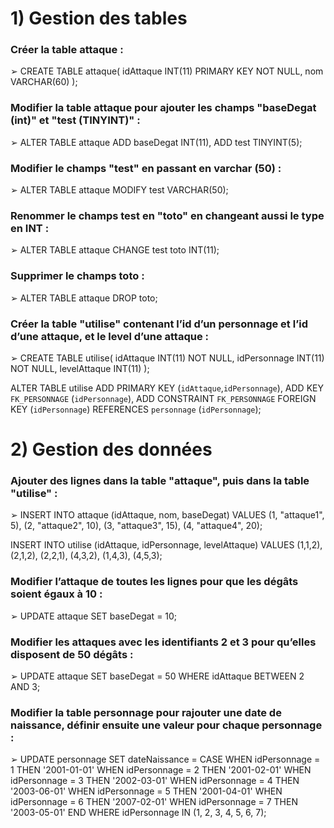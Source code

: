 # 1) Gestion des tables
### Créer la table attaque :
➢ CREATE TABLE attaque(
idAttaque INT(11) PRIMARY KEY NOT NULL, 
nom VARCHAR(60)
);

### Modifier la table attaque pour ajouter les champs "baseDegat (int)" et "test (TINYINT)" :
➢ ALTER TABLE attaque 
ADD baseDegat INT(11), 
ADD test TINYINT(5);

### Modifier le champs "test" en passant en varchar (50) :
➢ ALTER TABLE attaque 
MODIFY test VARCHAR(50);

### Renommer le champs test en "toto" en changeant aussi le type en INT :
➢ ALTER TABLE attaque 
CHANGE test toto INT(11);

### Supprimer le champs toto :
➢ ALTER TABLE attaque 
DROP toto;

### Créer la table "utilise" contenant l’id d’un personnage et l’id d’une attaque, et le level d’une attaque :
➢ CREATE TABLE utilise(
idAttaque INT(11) NOT NULL, 
idPersonnage INT(11) NOT NULL, 
levelAttaque INT(11)
);

ALTER TABLE utilise 
ADD PRIMARY KEY (`idAttaque`,`idPersonnage`),
ADD KEY `FK_PERSONNAGE` (`idPersonnage`),
ADD CONSTRAINT `FK_PERSONNAGE` FOREIGN KEY (`idPersonnage`) REFERENCES `personnage` (`idPersonnage`);


# 2) Gestion des données
### Ajouter des lignes dans la table "attaque", puis dans la table "utilise" :
➢ INSERT INTO attaque (idAttaque, nom, baseDegat) VALUES 
(1, "attaque1", 5),
(2, "attaque2", 10),
(3, "attaque3", 15),
(4, "attaque4", 20);

INSERT INTO utilise (idAttaque, idPersonnage, levelAttaque) VALUES 
(1,1,2),
(2,1,2),
(2,2,1),
(4,3,2),
(1,4,3),
(4,5,3);

### Modifier l’attaque de toutes les lignes pour que les dégâts soient égaux à 10 :
➢  UPDATE attaque 
SET baseDegat = 10;

### Modifier les attaques avec les identifiants 2 et 3 pour qu’elles disposent de 50 dégâts :
➢ UPDATE attaque 
SET baseDegat = 50 WHERE idAttaque BETWEEN 2 AND 3;

### Modifier la table personnage pour rajouter une date de naissance, définir ensuite une valeur pour chaque personnage :
➢ UPDATE personnage 
SET dateNaissance = 
CASE 
WHEN idPersonnage = 1 THEN '2001-01-01'
WHEN idPersonnage = 2 THEN '2001-02-01'
WHEN idPersonnage = 3 THEN '2002-03-01'
WHEN idPersonnage = 4 THEN '2003-06-01'
WHEN idPersonnage = 5 THEN '2001-04-01'
WHEN idPersonnage = 6 THEN '2007-02-01'
WHEN idPersonnage = 7 THEN '2003-05-01'
END 
WHERE idPersonnage IN (1, 2, 3, 4, 5, 6, 7);
